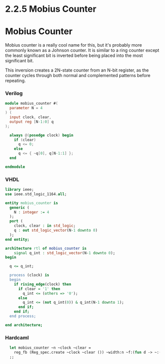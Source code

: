 # 2.2.5 Mobius Counter

# Mobius Counter

Mobius counter is a really cool name for this, but it's probably more commonly known as a
Johnson counter. It is similar to a ring counter except the least significant bit is
inverted before being placed into the most significant bit.

This inversion creates a 2N-state counter from an N-bit register, as the counter cycles
through both normal and complemented patterns before repeating.

### Verilog 

<!-- $MDX file=./hdl/mobius_counter.v -->
```verilog
module mobius_counter #(
  parameter N = 4
) (
  input clock, clear,
  output reg [N-1:0] q
);

  always @(posedge clock) begin
    if (clear)
      q <= 0;
    else
      q <= { ~q[0], q[N-1:1] };
  end 

endmodule
```

### VHDL

<!-- $MDX file=./hdl/mobius_counter.vhd -->
```vhdl
library ieee;
use ieee.std_logic_1164.all;

entity mobius_counter is
  generic (
    N : integer := 4
  );
  port (
    clock, clear : in std_logic;
    q : out std_logic_vector(N-1 downto 0)
  );
end entity;

architecture rtl of mobius_counter is
    signal q_int : std_logic_vector(N-1 downto 0);
begin

  q <= q_int;

  process (clock) is
  begin
    if rising_edge(clock) then
      if clear = '1' then
        q_int <= (others => '0');
      else
        q_int <= (not q_int(0)) & q_int(N-1 downto 1);
      end if;
    end if;
  end process;

end architecture;
```

### Hardcaml

<!-- $MDX file=./lib/sequential_examples.ml,part=mobius_counter -->
```ocaml
  let mobius_counter ~n ~clock ~clear =
    reg_fb (Reg_spec.create ~clock ~clear ()) ~width:n ~f:(fun d -> ~:(lsb d) @: msbs d)
  ;;
```
